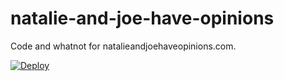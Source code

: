 # natalie-and-joe-have-opinions
Code and whatnot for natalieandjoehaveopinions.com.

[![Deploy](https://www.herokucdn.com/deploy/button.svg)](https://heroku.com/deploy)
